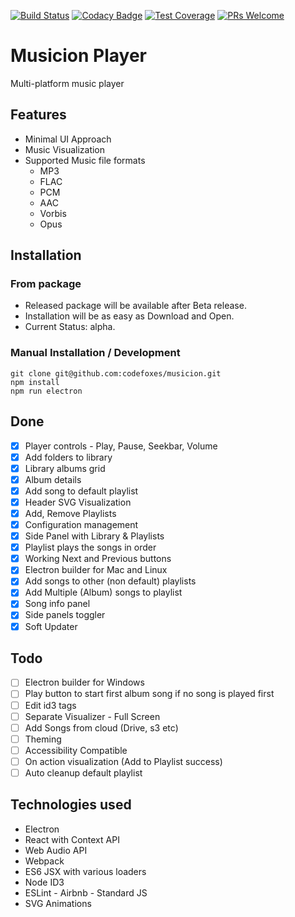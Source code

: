 [![Build Status](https://travis-ci.org/codefoxes/musicion.svg?branch=master)](https://travis-ci.org/codefoxes/musicion) [![Codacy Badge](https://api.codacy.com/project/badge/Grade/7562ce365edd4a0a835e6a2dc750353d)](https://www.codacy.com/app/karthik.bhat/musicion?utm_source=github.com&amp;utm_medium=referral&amp;utm_content=codefoxes/musicion&amp;utm_campaign=Badge_Grade) [![Test Coverage](https://api.codeclimate.com/v1/badges/7add68e921acfc2623b7/test_coverage)](https://codeclimate.com/github/codefoxes/musicion/test_coverage) [![PRs Welcome](https://img.shields.io/badge/PRs-welcome-brightgreen.svg)](pulls)

# Musicion Player

Multi-platform music player

## Features
- Minimal UI Approach
- Music Visualization
- Supported Music file formats
  - MP3
  - FLAC
  - PCM
  - AAC
  - Vorbis
  - Opus

## Installation

### From package
- Released package will be available after Beta release.
- Installation will be as easy as Download and Open.
- Current Status: alpha.

### Manual Installation / Development

```
git clone git@github.com:codefoxes/musicion.git
npm install
npm run electron
```

## Done
- [x] Player controls - Play, Pause, Seekbar, Volume
- [x] Add folders to library
- [x] Library albums grid
- [x] Album details
- [x] Add song to default playlist
- [x] Header SVG Visualization
- [x] Add, Remove Playlists
- [x] Configuration management
- [x] Side Panel with Library & Playlists
- [x] Playlist plays the songs in order
- [x] Working Next and Previous buttons
- [x] Electron builder for Mac and Linux
- [x] Add songs to other (non default) playlists
- [x] Add Multiple (Album) songs to playlist
- [x] Song info panel
- [x] Side panels toggler
- [x] Soft Updater

## Todo
- [ ] Electron builder for Windows
- [ ] Play button to start first album song if no song is played first
- [ ] Edit id3 tags
- [ ] Separate Visualizer - Full Screen
- [ ] Add Songs from cloud (Drive, s3 etc)
- [ ] Theming
- [ ] Accessibility Compatible
- [ ] On action visualization (Add to Playlist success)
- [ ] Auto cleanup default playlist

## Technologies used
- Electron
- React with Context API
- Web Audio API
- Webpack
- ES6 JSX with various loaders
- Node ID3
- ESLint - Airbnb - Standard JS
- SVG Animations
